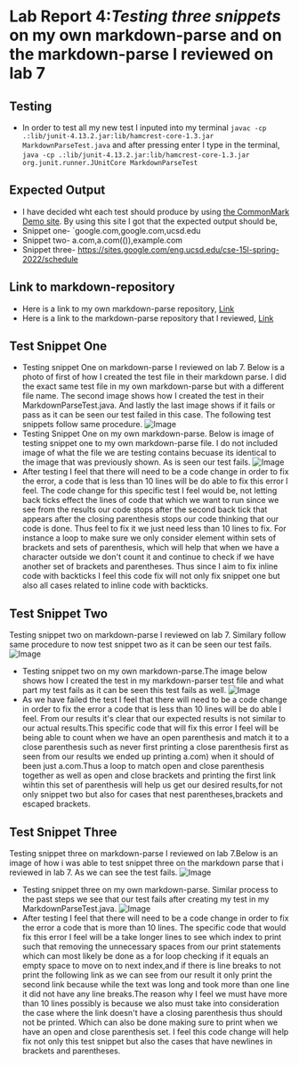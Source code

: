 # Lab Report 4:*Testing three snippets* on my own markdown-parse and on the markdown-parse I reviewed on lab 7
## Testing 
* In order to test all my new test I inputed into
my terminal `javac -cp .:lib/junit-4.13.2.jar:lib/hamcrest-core-1.3.jar MarkdownParseTest.java` and after pressing enter I type in the terminal, 
`java -cp .:lib/junit-4.13.2.jar:lib/hamcrest-core-1.3.jar org.junit.runner.JUnitCore MarkdownParseTest`
## Expected Output
* I have decided wht each test should produce by using [the CommonMark Demo site](https://spec.commonmark.org/dingus/).
By using this site I got that the expected output should be,
* Snippet one- `google.com,google.com,ucsd.edu
* Snippet two- a.com,a.com(()),example.com
* Snippet three- https://sites.google.com/eng.ucsd.edu/cse-15l-spring-2022/schedule

## Link to markdown-repository
* Here is a link to my own markdown-parse repository, [Link](https://github.com/mtonsing/markdown-parser)
* Here is a link to the markdown-parse repository that I reviewed, [Link](https://github.com/thanhnhanlam/markdown-parser) 
## Test Snippet One
* Testing snippet One on markdown-parse I reviewed on lab 7. Below is a photo of first of how I created the test file in their markdown parse. I did the exact same test file in my own markdown-parse but with a different file name. The second image shows how I created the test in their MarkdownParseTest.java. And lastly the last image shows if it fails or pass as it can be seen our test failed in this case. The following test snippets follow same procedure.
![Image](z.png)
* Testing Snippet One on my own markdown-parse.
Below is image of testing snippet one to my own markdown-parse file. I do not included image of what the file we are testing contains becuase its identical to the image that was previously shown. As is seen our test fails. 
![Image](z2.png)
* After testing I feel that there will need to be a code change in order to fix the error, a code that is less than 10 lines will be do able to fix this error I feel. The code change for this specific test I feel would be, not letting back ticks effect the lines of code that which we want to run since we see from the results our code stops after the second back tick that appears after the closing parenthesis stops our code thinking that our code is done. Thus feel to fix it we just need less than 10 lines to fix. For instance a loop to make sure we only consider element within sets of brackets and sets of parenthesis, which will help that when we have a character outside we don't count it and continue to check if we have another set of brackets and parentheses. Thus since I aim to fix inline code with backticks I feel this code fix will not only fix snippet one but also all cases related to inline code with backticks.
## Test Snippet Two
Testing snippet two on markdown-parse I reviewed on lab 7. Similary follow same procedure to now test snippet two as it can be seen our test fails. 
![Image](y.png)
* Testing snippet two on my own markdown-parse.The image below shows how I created the test in my markdown-parser test file and what part my test fails as it can be seen this test fails as well.
![Image](y2.png)
* As we have failed the test I feel that there will need to be a code change in order to fix the error a code that is less than 10 lines will be do able I feel. From our results it's clear that our expected results is not similar to our actual results.This specific code that will fix this error I feel will be being able to count when we have an open parenthesis and match it to a close parenthesis such as never first printing a close parenthesis first as seen from our results we ended up printing a.com) when it should of been just a.com.Thus a loop to match open and close parenthesis together as well as open and close brackets and printing the first link wihtin this set of parenthesis will help us get our desired results,for not only snippet two but also for cases that nest parentheses,brackets and escaped brackets.
## Test Snippet Three
Testing snippet three on markdown-parse I reviewed on lab 7.Below is an image of how i was able to test snippet three on the markdown parse that i reviewed in lab 7. As we can see the test fails. 
![Image](x.png)
* Testing snippet three on my own markdown-parse.
Similar process to the past steps we see that our test fails after creating my test in my MarkdownParseTest.java. 
![Image](n.png)
* After testing I feel that there will need to be a code change in order to fix the error a code that is more than 10 lines. The specific code that would fix this error I feel will be a take longer lines to see which index to print such that removing the unnecessary spaces from our print statements which can most likely be done as a for loop checking if it equals an empty space to move on to next index,and if there is line breaks to not print the following link as we can see from our result it only print the second link because while the text was long and took more than one line it did not have any line breaks.The reason why I feel we must have more than 10 lines possibly is because we also must take into consideration the case where the link doesn't have a closing parenthesis thus should not be printed. Which can also be done making sure to print when we have an open and close parenthesis set. I feel this code change will help fix not only this test snippet but also the cases that have newlines in brackets and parentheses. 